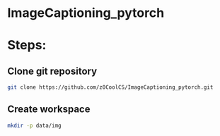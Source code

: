 # ImageCaptioning_pytorch


# Steps:
## Clone git repository
```sh
git clone https://github.com/z0CoolCS/ImageCaptioning_pytorch.git
```

## Create workspace
```sh
mkdir -p data/img
```

